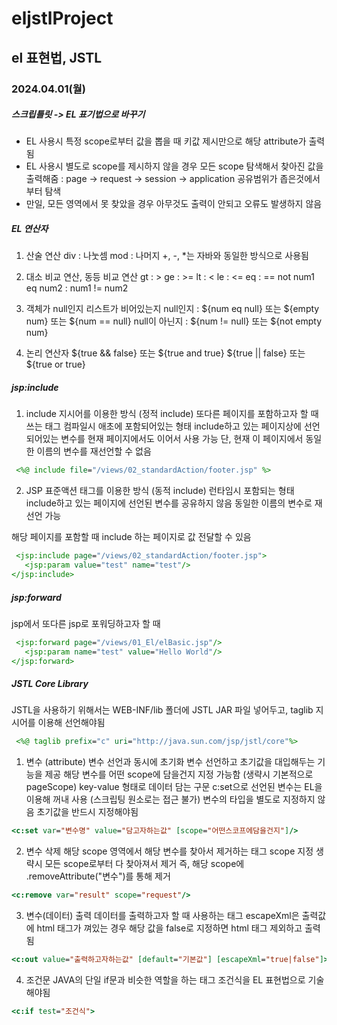 # eljstlProject
 el 표현법, JSTL
----
### 2024.04.01(월) 
##### 스크립틀릿 -> EL 표기법으로 바꾸기
   - EL 사용시 특정 scope로부터 값을 뽑을 때 키값 제시만으로 해당 attribute가 출력됨
   - EL 사용시 별도로 scope를 제시하지 않을 경우 모든 scope 탐색해서 찾아진 값을 출력해줌 : page -> request -> session -> application 공유범위가 좁은것에서부터 탐색
   - 만일, 모든 영역에서 못 찾았을 경우 아무것도 출력이 안되고 오류도 발생하지 않음

##### EL 연산자
1. 산술 연산
div : 나눗셈
mod : 나머지
+, -, *는 자바와 동일한 방식으로 사용됨

2. 대소 비교 연산, 동등 비교 연산
gt : >
ge : >=
lt : <
le : <=
eq : ==
not num1 eq num2 : num1 != num2

3. 객체가 null인지 리스트가 비어있는지
null인지 : ${num eq null} 또는 ${empty num} 또는 ${num == null}
null이 아닌지 : ${num != null} 또는 ${not empty num}

4. 논리 연산자
${true && false} 또는 ${true and true}
${true || false} 또는 ${true or true}

##### jsp:include
1. include 지시어를 이용한 방식 (정적 include)
또다른 페이지를 포함하고자 할 때 쓰는 태그
컴파일시 애초에 포함되어있는 형태
include하고 있는 페이지상에 선언되어있는 변수를 현재 페이지에서도 이어서 사용 가능
단, 현재 이 페이지에서 동일한 이름의 변수를 재선언할 수 없음 
```jsp
 <%@ include file="/views/02_standardAction/footer.jsp" %>
```

2. JSP 표준액션 태그를 이용한 방식 (동적 include)
런타임시 포함되는 형태
include하고 있는 페이지에 선언된 변수를 공유하지 않음
동일한 이름의 변수로 재선언 가능

해당 페이지를 포함할 때 include 하는 페이지로 값 전달할 수 있음
```jsp
 <jsp:include page="/views/02_standardAction/footer.jsp">
   <jsp:param value="test" name="test"/>
</jsp:include>
```
##### jsp:forward
jsp에서 또다른 jsp로 포워딩하고자 할 때
```jsp
 <jsp:forward page="/views/01_El/elBasic.jsp"/>
   <jsp:param name="test" value="Hello World"/>
</jsp:forward>
```
##### JSTL Core Library
JSTL을 사용하기 위해서는 WEB-INF/lib 폴더에 JSTL JAR 파일 넣어두고, taglib 지시어를 이용해 선언해야됨
```jsp
 <%@ taglib prefix="c" uri="http://java.sun.com/jsp/jstl/core"%>
```

1. 변수 (attribute)
변수 선언과 동시에 초기화
변수 선언하고 초기값을 대입해두는 기능을 제공
해당 변수를 어떤 scope에 담을건지 지정 가능함 (생략시 기본적으로 pageScope)
key-value 형태로 데이터 담는 구문
c:set으로 선언된 변수는 EL을 이용해 꺼내 사용 (스크립팅 원소로는 접근 불가)
변수의 타입을 별도로 지정하지 않음
초기값을 반드시 지정해야됨
```jsp
<c:set var="변수명" value="담고자하는값" [scope="어떤스코프에담을건지"]/>
```

2. 변수 삭제
해당 scope 영역에서 해당 변수를 찾아서 제거하는 태그
scope 지정 생략시 모든 scope로부터 다 찾아져서 제거
즉, 해당 scope에 .removeAttribute("변수")를 통해 제거
```jsp
<c:remove var="result" scope="request"/>
```

3. 변수(데이터) 출력
데이터를 출력하고자 할 때 사용하는 태그
escapeXml은 출력값에 html 태그가 껴있는 경우 해당 값을 false로 지정하면 html 태그 제외하고 출력됨
```jsp
<c:out value="출력하고자하는값" [default="기본값"] [escapeXml="true|false"]>
```

4. 조건문
JAVA의 단일 if문과 비슷한 역할을 하는 태그
조건식을 EL 표현법으로 기술해야됨
```jsp
<c:if test="조건식">
```
